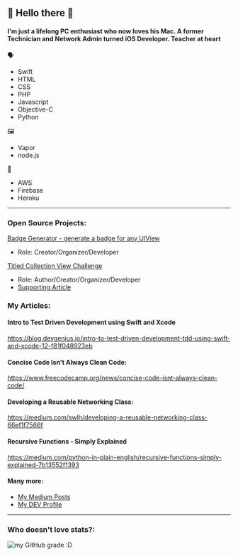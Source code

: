 ## 👀 Hello there 👋

#### I'm just a lifelong PC enthusiast who now loves his Mac. A former Technician and Network Admin turned iOS Developer. Teacher at heart

🗣 
- Swift
- HTML
- CSS
- PHP
- Javascript
- Objective-C
- Python

🖼 
- Vapor
- node.js

🥞
- AWS
- Firebase
- Heroku

<hr>

### Open Source Projects:

[Badge Generator - generate a badge for any UIView](https://github.com/froggomad/badgegenerator)
- Role: Creator/Organizer/Developer

[Titled Collection View Challenge](https://github.com/froggomad/titled-collection-view-challenge)
- Role: Author/Creator/Organizer/Developer
- [Supporting Article](https://medium.com/geekculture/making-mvc-less-massive-and-more-reusable-cf731154ffbe)

### My Articles:

#### Intro to Test Driven Development using Swift and Xcode
https://blog.devgenius.io/intro-to-test-driven-development-tdd-using-swift-and-xcode-12-f81f048923eb

#### Concise Code Isn't Always Clean Code:
https://www.freecodecamp.org/news/concise-code-isnt-always-clean-code/
#### Developing a Reusable Networking Class:
https://medium.com/swlh/developing-a-reusable-networking-class-66ef1f7566f

#### Recursive Functions - Simply Explained
https://medium.com/python-in-plain-english/recursive-functions-simply-explained-7b13552f1393

#### Many more:
* [My Medium Posts](https://medium.com/@kenny.dubroff)
* [My DEV Profile](https://dev.to/froggomad)
<hr>
  
### Who doesn't love stats?:
![my GitHub grade :D](https://github-readme-stats.vercel.app/api?username=froggomad&count_private=true&show_icons=true&hide=stars)

<!--
**froggomad/froggomad** is a ✨ _special_ ✨ repository because its `README.md` (this file) appears on your GitHub profile.

Here are some ideas to get you started:

- 🔭 I’m currently working on ...
- 🌱 I’m currently learning ...
- 👯 I’m looking to collaborate on ...
- 🤔 I’m looking for help with ...
- 💬 Ask me about ...
- 📫 How to reach me: ...
- 😄 Pronouns: ...
- ⚡ Fun fact: ...
-->
